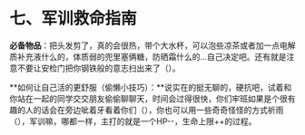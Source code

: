 # 七、军训救命指南

**必备物品**：把头发剪了，真的会很热，带个大水杯，可以泡些凉茶或者加一点电解质补充液什么的，体质弱的兜里塞俩糖，防晒霜什么的...自己决定吧。还有就是注意不要让安检门把你钢铁般的意志扫出来了（）。

**如何让自己活的更舒服（偷懒小技巧）：**说实在的挺无聊的，硬抗吧，试着和你站在一起的同学交交朋友偷偷聊聊天，时间会过得很快，你们牢班如果是个很有趣的人的话会在旁边呲着牙看着你们（），你也可以用一些奇奇怪怪的方式祈雨（），军训嘛，哪都一样，主打的就是一个HP--，生命上限++的过程。
